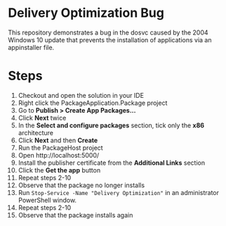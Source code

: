 # Delivery Optimization Bug
This repository demonstrates a bug in the dosvc caused by the 2004 Windows 10 update that prevents the installation of applications via an appinstaller file.

# Steps
1. Checkout and open the solution in your IDE
2. Right click the PackageApplication.Package project
3. Go to **Publish > Create App Packages...**
2. Click **Next** twice
3. In the **Select and configure packages** section, tick only the **x86** architecture
4. Click **Next** and then **Create**
5. Run the PackageHost project
6. Open http://localhost:5000/
7. Install the publisher certificate from the **Additional Links** section
8. Click the **Get the app** button
9. Repeat steps 2-10
10. Observe that the package no longer installs
11. Run `Stop-Service -Name "Delivery Optimization"` in an administrator PowerShell window.
12. Repeat steps 2-10
13. Observe that the package installs again

